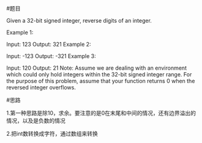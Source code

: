 #题目

Given a 32-bit signed integer, reverse digits of an integer.

Example 1:

Input: 123
Output:  321
Example 2:

Input: -123
Output: -321
Example 3:

Input: 120
Output: 21
Note:
Assume we are dealing with an environment which could only hold integers within the 
32-bit signed integer range. For the purpose of this problem, assume that your function 
returns 0 when the reversed integer overflows.

#思路

1.第一种思路是除10，求余。要注意的是0在末尾和中间的情况，还有边界溢出的情况，以及是负数的情况

2.把int数转换成字符，通过数组来转换
